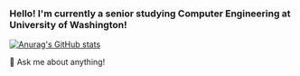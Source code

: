 ### Hello! I'm currently a senior studying Computer Engineering at University of Washington!

[![Anurag's GitHub stats](https://github-readme-stats.vercel.app/api?username=jkennerly&count_private=true&theme=tokyonight&show_icons=true)](https://github.com/anuraghazra/github-readme-stats) <br>

💬 Ask me about anything! <br>

<!--
**jkennerly/jkennerly** is a ✨ _special_ ✨ repository because its `README.md` (this file) appears on your GitHub profile.
Add language stats after adding more repos. 
[![Top Langs](https://github-readme-stats.vercel.app/api/top-langs/?username=jkennerly&count_private=true)](https://github.com/anuraghazra/github-readme-stats)
Here are some ideas to get you started:

- 🔭 I’m currently working on ...
- 🌱 I’m currently learning ...
- 👯 I’m looking to collaborate on ...
- 🤔 I’m looking for help with ...
- 💬 Ask me about ...
- 📫 How to reach me: ...
- 😄 Pronouns: ...
- ⚡ Fun fact: ...
👋
-->
